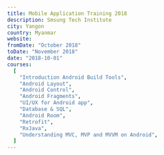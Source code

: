 ```yaml
---
title: Mobile Application Training 2018
description: Smsung Tech Institute
city: Yangon
country: Myanmar
website:
fromDate: "October 2018"
toDate: "November 2018"
date: "2018-10-01"
courses:
  [
    "Introduction Android Build Tools",
    "Android Layout",
    "Android Control",
    "Android Fragments",
    "UI/UX for Android app",
    "Database & SQL",
    "Android Room",
    "Retrofit",
    "RxJava",
    "Understanding MVC, MVP and MVVM on Android",
  ]
---
```

